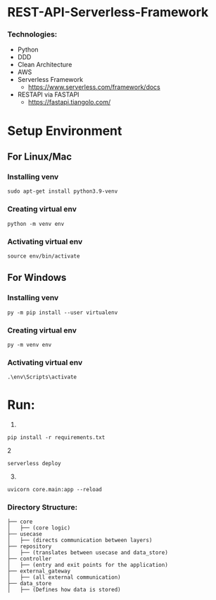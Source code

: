 # REST-API-Serverless-Framework

###  Technologies:
 - Python
 - DDD
 - Clean Architecture
 - AWS
 - Serverless Framework
   - https://www.serverless.com/framework/docs
 - RESTAPI via FASTAPI
   - https://fastapi.tiangolo.com/

# Setup Environment
## For Linux/Mac
### Installing venv 
```shell 
sudo apt-get install python3.9-venv
```
### Creating virtual env
```shell 
python -m venv env
```
### Activating virtual env
```shell 
source env/bin/activate
```
## For Windows
### Installing venv
```shell 
py -m pip install --user virtualenv
```
### Creating virtual env
```shell 
py -m venv env
```
### Activating virtual env
```shell 
.\env\Scripts\activate
```

# Run:
1.
```shell
pip install -r requirements.txt
```
2
```shell
serverless deploy
```
3.
```shell
uvicorn core.main:app --reload
```
   
### Directory Structure:
```tree
├── core
│   ├── (core logic)
├── usecase
│   ├── (directs communication between layers)
├── repository
│   ├── (translates between usecase and data_store)
├── controller
│   ├── (entry and exit points for the application)
├── external_gateway
│   ├── (all external communication)
├── data_store
│   ├── (Defines how data is stored)
```
